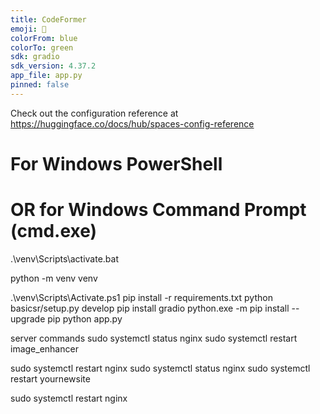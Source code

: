 ```yaml
---
title: CodeFormer
emoji: 🐼
colorFrom: blue
colorTo: green
sdk: gradio
sdk_version: 4.37.2
app_file: app.py
pinned: false
---
```


Check out the configuration reference at https://huggingface.co/docs/hub/spaces-config-reference
# For Windows PowerShell

# OR for Windows Command Prompt (cmd.exe)
.\venv\Scripts\activate.bat

python -m venv venv

.\venv\Scripts\Activate.ps1
pip install -r requirements.txt
python basicsr/setup.py develop
pip install gradio
python.exe -m pip install --upgrade pip
python app.py

server commands
sudo systemctl status nginx
sudo systemctl restart image_enhancer

sudo systemctl restart nginx
sudo systemctl status nginx
sudo systemctl restart yournewsite

sudo systemctl restart nginx
